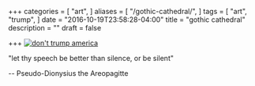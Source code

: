 +++
categories = [
  "art",
]
aliases = [
    "/gothic-cathedral/",
]
tags = [
  "art",
  "trump",
]
date = "2016-10-19T23:58:28-04:00"
title = "gothic cathedral"
description = ""
draft = false

+++
[![don't trump america](/img/trump-america.jpg)](/pdf/gothic-cathedral.pdf)

"let thy speech be better than silence, or be silent"
<!--more-->
-- Pseudo-Dionysius the Areopagitte
